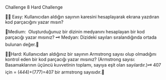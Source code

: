 Challenge 8 Hard Challenge 

🙌🏼 Easy: Kullanıcıdan aldığın sayının karesini hesaplayarak ekrana yazdıran kod parçacığını yazar mısın?

🌟Medium:  Oluşturduğunuz bir dizinin medyanını hesaplayan bir kod parçacığı yazar mısınız? 🗝️ Medyan: Dizideki sayıları sıralandığında ortada bulunan değer.🤗

💪🏻Hard: Kullanıcıdan aldığınız bir sayının Armstrong sayısı olup olmadığını kontrol eden bir kod parçacığı yazar mısınız? (Armstrong sayısı: Basamaklarının üçüncü kuvvetinin toplamı, sayıya eşit olan sayılardır.)🗝️ 407 için = (4*4*4)+(7*7*7)=407 bir armstrong sayısıdır.🤗